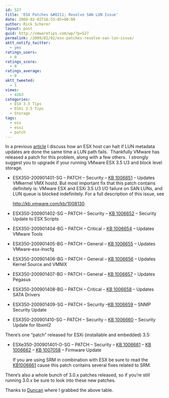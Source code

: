 ```yaml
---
id: 527
title: 'ESX Patches &#8211; Resolve SAN LUN Issue'
date: 2009-02-02T16:53:05+00:00
author: Rick Scherer
layout: post
guid: http://vmwaretips.com/wp/?p=527
permalink: /2009/02/02/esx-patches-resolve-san-lun-issue/
aktt_notify_twitter:
  - yes
ratings_users:
  - 0
ratings_score:
  - 0
ratings_average:
  - 0
aktt_tweeted:
  - 1
views:
  - 4263
categories:
  - ESX 3.5 Tips
  - ESXi 3.5 Tips
  - Storage
tags:
  - esx
  - esxi
  - patch
---
```

In a previous <a href="http://vmwaretips.com/wp/2009/01/12/issue-vmware-esxesxi-san-io-failure/" target="_blank">article</a> I discuss how an ESX host can halt if LUN metadata updates are done the same time a LUN path fails.  Thankfully VMware has released a patch for this problem, along with a few others.  I strongly suggest you to upgrade if your running VMware ESX 3.5 U3 and block level storage.

<!--more-->

  * ESX350-200901401-SG &#8211; PATCH &#8211; Security &#8211; <a onclick="javascript:pageTracker._trackPageview('/outbound/article/kb.vmware.com');" href="http://kb.vmware.com/kb/1006651" target="new">KB 1006651</a> &#8211; Updates VMkernel VMX hostd. But most important fix that this patch contains definitely is: <!--Eng PR 356915, KB 1008130-->VMware ESX and ESXi 3.5 U3 I/O failure on SAN LUNs, and LUN queue is blocked indefinitely. For a full description of this issue, see 
    
    <a onclick="javascript:pageTracker._trackPageview('/outbound/article/kb.vmware.com');" href="http://kb.vmware.com/kb/1008130" target="_blank">http://kb.vmware.com/kb/1008130</a>.
  * ESX350-200901402-SG &#8211; PATCH &#8211; Security &#8211; <a onclick="javascript:pageTracker._trackPageview('/outbound/article/kb.vmware.com');" href="http://kb.vmware.com/kb/1006652" target="new">KB 1006652</a> &#8211; Security Update to ESX Scripts
  * ESX350-200901404-BG &#8211; PATCH &#8211; Critical &#8211; <a onclick="javascript:pageTracker._trackPageview('/outbound/article/kb.vmware.com');" href="http://kb.vmware.com/kb/1006654" target="new">KB 1006654</a> &#8211; Updates VMware Tools
  * ESX350-200901405-BG &#8211; PATCH &#8211; General &#8211; <a onclick="javascript:pageTracker._trackPageview('/outbound/article/kb.vmware.com');" href="http://kb.vmware.com/kb/1006655" target="new">KB 1006655</a> &#8211; Updates VMware-esx-lnxcfg
  * ESX350-200901406-BG &#8211; PATCH &#8211; General &#8211; <a onclick="javascript:pageTracker._trackPageview('/outbound/article/kb.vmware.com');" href="http://kb.vmware.com/kb/1006656" target="new">KB 1006656</a> &#8211; Updates Kernel Source and VMNIX
  * ESX350-200901407-BG &#8211; PATCH &#8211; General &#8211; <a onclick="javascript:pageTracker._trackPageview('/outbound/article/kb.vmware.com');" href="http://kb.vmware.com/kb/1006657" target="new">KB 1006657</a> &#8211; Updates Pegasus
  * ESX350-200901408-BG &#8211; PATCH &#8211; Critical &#8211; <a onclick="javascript:pageTracker._trackPageview('/outbound/article/kb.vmware.com');" href="http://kb.vmware.com/kb/1006658" target="new">KB 1006658</a> &#8211; Updates SATA Drivers
  * ESX350-200901409-SG &#8211; PATCH &#8211; Security &#8211;<a onclick="javascript:pageTracker._trackPageview('/outbound/article/kb.vmware.com');" href="http://kb.vmware.com/kb/1006659" target="new">KB 1006659</a> &#8211; SNMP Security Update
  * ESX350-200901410-SG &#8211; PATCH &#8211; Security &#8211; <a onclick="javascript:pageTracker._trackPageview('/outbound/article/kb.vmware.com');" href="http://kb.vmware.com/kb/1006660" target="new">KB 1006660</a> &#8211; Security Update for libxml2

There’s one “patch” released for ESXi (installable and embedded) 3.5:

  * ESXe350-200901401-O-SG &#8211; PATCH &#8211; Security &#8211; <a onclick="javascript:pageTracker._trackPageview('/outbound/article/kb.vmware.com');" href="http://kb.vmware.com/kb/1006661" target="new">KB 1006661</a> &#8211; <a onclick="javascript:pageTracker._trackPageview('/outbound/article/kb.vmware.com');" href="http://kb.vmware.com/kb/1006662" target="new">KB 1006662</a> &#8211; <a onclick="javascript:pageTracker._trackPageview('/outbound/article/kb.vmware.com');" href="http://kb.vmware.com/kb/1007058" target="new">KB 1007058</a> &#8211; Firmware Update
  
    If you are using SRM in combination with ESX be sure to read the <a href="http://kb.vmware.com/kb/1006661" target="_blank">KB1006661</a> cause this patch contains several fixes related to SRM.

There’s also a whole bunch of 3.0.x patches released, so if you’re still running 3.0.x be sure to look into these new patches.

Thanks to <a href="http://www.yellow-bricks.com/2009/01/31/patches-for-35/" target="_blank">Duncan</a> where I grabbed the above table.
